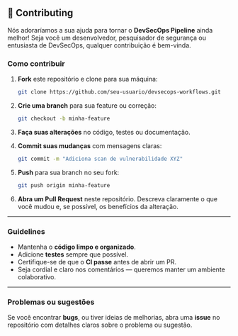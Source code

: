 ## 🤝 Contributing

Nós adoraríamos a sua ajuda para tornar o **DevSecOps Pipeline** ainda melhor! Seja você um desenvolvedor, pesquisador de segurança ou entusiasta de DevSecOps, qualquer contribuição é bem-vinda.

### Como contribuir

1. **Fork** este repositório e clone para sua máquina:

   ```bash
   git clone https://github.com/seu-usuario/devsecops-workflows.git
   ```

2. **Crie uma branch** para sua feature ou correção:

   ```bash
   git checkout -b minha-feature
   ```

3. **Faça suas alterações** no código, testes ou documentação.

4. **Commit suas mudanças** com mensagens claras:

   ```bash
   git commit -m "Adiciona scan de vulnerabilidade XYZ"
   ```

5. **Push** para sua branch no seu fork:

   ```bash
   git push origin minha-feature
   ```

6. **Abra um Pull Request** neste repositório. Descreva claramente o que você mudou e, se possível, os benefícios da alteração.

---

### Guidelines

- Mantenha o **código limpo e organizado**.
- Adicione **testes** sempre que possível.
- Certifique-se de que o **CI passe** antes de abrir um PR.
- Seja cordial e claro nos comentários — queremos manter um ambiente colaborativo.

---

### Problemas ou sugestões

Se você encontrar **bugs**, ou tiver ideias de melhorias, abra uma **issue** no repositório com detalhes claros sobre o problema ou sugestão.
